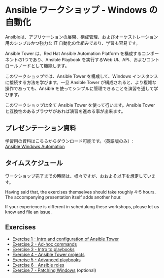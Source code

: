 # Ansible ワークショップ - Windows の自動化

Ansibleは、アプリケーションの展開、構成管理、およびオーケストレーション用のシンプルかつ強力な IT 自動化の仕組みであり、学習も容易です。  

Ansible Tower は、Red Hat Ansible Automation Platform を構成するコンポーネントの1つであり、Ansible Playbook を実行するWeb UI、API、およびコントロールノードとして機能します。  

このワークショップでは、Ansible Tower を構成して、Windows インスタンスに接続する方法を学びます。一旦 Ansible Tower が構成されると、より複雑な操作であっても、Ansible を使ってシンプルに管理できることを演習を通して学びます。  

このワークショップは全て Ansible Tower を使って行います。Ansible Tower と互換性のあるブラウザがあれば演習を進める事が出来ます。  

## プレゼンテーション資料  

学習用の資料はこちらからダウンロード可能です。（英語版のみ）:  
[Ansible Windows Automation](../../decks/ansible_windows.pdf)

## タイムスケジュール

ワークショップ完了までの時間は、様々ですが、おおよそ以下を想定しています。  


Having said that, the exercises themselves should take roughly 4-5 hours. The accompanying presentation itself adds another hour.

If your experience is different in schedulung these workshops, please let us know and file an issue.

## Exercises

- [Exercise 1 - Intro and configuration of Ansible Tower](1-tower)
- [Exercise 2 - Ad-hoc commands](2-adhoc)
- [Exercise 3 - Intro to playbooks](3-playbook)
- [Exercise 4 - Ansible Tower projects](4-projects)
- [Exercise 5 - Advanced playbooks](5-adv-playbook)
- [Exercise 6 - Ansible roles](6-roles)
- [Exercise 7 - Patching Windows](7-win-patch) (optional)

